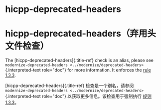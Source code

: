# hicpp-deprecated-headers

# hicpp-deprecated-headers（弃用头文件检查）

The [hicpp-deprecated-headers]{.title-ref} check is an alias, please see  
`modernize-deprecated-headers <../modernize/deprecated-headers>`{.interpreted-text role="doc"} for more information. It enforces the [rule 1.3.3](https://www.perforce.com/resources/qac/high-integrity-cpp-coding-standard/general).

[hicpp-deprecated-headers]{.title-ref} 检查是一个别名，请参阅  
`modernize-deprecated-headers <../modernize/deprecated-headers>`{.interpreted-text role="doc"} 以获取更多信息。该检查用于强制执行 [规则 1.3.3](https://www.perforce.com/resources/qac/high-integrity-cpp-coding-standard/general)。
